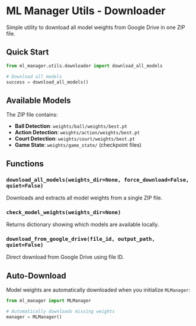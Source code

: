 # ML Manager Utils - Downloader

Simple utility to download all model weights from Google Drive in one ZIP file.

## Quick Start

```python
from ml_manager.utils.downloader import download_all_models

# Download all models
success = download_all_models()
```

## Available Models

The ZIP file contains:
- **Ball Detection**: `weights/ball/weights/best.pt`
- **Action Detection**: `weights/action/weights/best.pt`  
- **Court Detection**: `weights/court/weights/best.pt`
- **Game State**: `weights/game_state/` (checkpoint files)

## Functions

### `download_all_models(weights_dir=None, force_download=False, quiet=False)`
Downloads and extracts all model weights from a single ZIP file.

### `check_model_weights(weights_dir=None)`
Returns dictionary showing which models are available locally.

### `download_from_google_drive(file_id, output_path, quiet=False)`
Direct download from Google Drive using file ID.

## Auto-Download

Model weights are automatically downloaded when you initialize `MLManager`:

```python
from ml_manager import MLManager

# Automatically downloads missing weights
manager = MLManager()
```